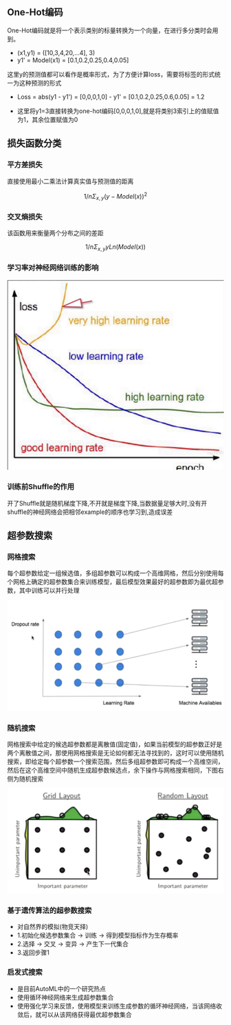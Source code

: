 ## One-Hot编码     

One-Hot编码就是将一个表示类别的标量转换为一个向量，在进行多分类时会用到。     

* (x1,y1) = ([10,3,4,20,...4], 3)
* y1' = Model(x1) = [0.1,0.2,0.25,0.4,0.05]   

这里y的预测值都可以看作是概率形式，为了方便计算loss，需要将标签的形式统一为这种预测的形式      

* Loss = abs(y1 - y1') = [0,0,0,1,0] - y1' = [0.1,0.2,0.25,0.6,0.05] = 1.2     

* 这里将y1=3直接转换为one-hot编码[0,0,0,1,0],就是将类别3索引上的值赋值为1，其余位置赋值为0         

## 损失函数分类    

### 平方差损失    

直接使用最小二乘法计算真实值与预测值的距离    

$$
1/n \Sigma_{x,y} (y - Model(x)) ^ 2   
$$    

### 交叉熵损失     

该函数用来衡量两个分布之间的差距     

$$
1/n \Sigma_{x,y} yLn(Model(x))    
$$   

### 学习率对神经网络训练的影响    

![learningrate](./img/learningrate.png)     

### 训练前Shuffle的作用   

开了Shuffle就是随机梯度下降,不开就是梯度下降,当数据量足够大时,没有开shuffle的神经网络会把相邻example的顺序也学习到,造成误差 

## 超参数搜索   
### 网格搜索   
每个超参数给定一组候选值，多组超参数可以构成一个高维网格，然后分别使用每个网格上确定的超参数集合来训练模型，最后模型效果最好的超参数即为最优超参数，其中训练可以并行处理      

![img](./img/gridsearch.png)    

### 随机搜索   
网格搜索中给定的候选超参数都是离散值(固定值)，如果当前模型的超参数正好是两个离散值之间，那使用网格搜索是无论如何都无法寻找到的，这时可以使用随机搜索，即给定每个超参数一个搜索范围，然后多组超参数即可构成一个高维空间，然后在这个高维空间中随机生成超参数候选点，余下操作与网格搜索相同，下图右侧为随机搜索   

![img](./img/randomsearch.png)    

### 基于遗传算法的超参数搜索   
* 对自然界的模拟(物竞天择)    
* 1.初始化候选参数集合 -> 训练 -> 得到模型指标作为生存概率    
* 2.选择 -> 交叉 -> 变异 -> 产生下一代集合   
* 3.返回步骤1   

### 启发式搜索   
* 是目前AutoML中的一个研究热点   
* 使用循环神经网络来生成超参数集合    
* 使用强化学习来反馈，使用模型来训练生成参数的循环神经网络，当该网络收敛后，就可以从该网络获得最优超参数集合    








